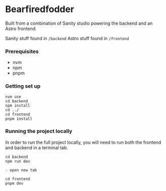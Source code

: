 # Bearfiredfodder

Built from a combination of Sanity studio powering the backend and an Astro frontend.

Sanity stuff found in `/backend`
Astro stuff found in `/frontend`

### Prerequisites
- nvm
- npm
- pnpm

### Getting set up
```
nvm use
cd backend
npm install
cd ../
cd frontend
pnpm install
```

### Running the project locally
In order to run the full project locally, you will need to run both the frontend and backend in a terminal tab.

```
cd backend
npm run dev

- open new tab

cd frontend
pnpm dev
```
